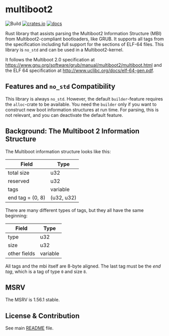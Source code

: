 # multiboot2
![Build](https://github.com/rust-osdev/multiboot2/actions/workflows/rust.yml/badge.svg)
[![crates.io](https://img.shields.io/crates/v/multiboot2.svg)](https://crates.io/crates/multiboot2)
[![docs](https://docs.rs/multiboot2/badge.svg)](https://docs.rs/multiboot2/)

Rust library that assists parsing the Multiboot2 Information Structure (MBI) from
Multiboot2-compliant bootloaders, like GRUB. It supports all tags from the specification
including full support for the sections of ELF-64 files. This library is `no_std` and can be
used in a Multiboot2-kernel.

It follows the Multiboot 2.0 specification at https://www.gnu.org/software/grub/manual/multiboot2/multiboot.html and the ELF 64 specification at http://www.uclibc.org/docs/elf-64-gen.pdf.

## Features and `no_std` Compatibility
This library is always `no_std`. However, the default `builder`-feature requires
the `alloc`-crate to be available. You need the `builder` only if you want to
construct new boot information structures at run time. For parsing, this is not
relevant, and you can deactivate the default feature.

## Background: The Multiboot 2 Information Structure
The Multiboot information structure looks like this:

Field            | Type
---------------- | -----------
total size       | u32
reserved         | u32
tags             | variable
end tag = (0, 8) | (u32, u32)

There are many different types of tags, but they all have the same beginning:

Field         | Type
------------- | -----------------
type          | u32
size          | u32
other fields  | variable

All tags and the mbi itself are 8-byte aligned. The last tag must be the _end tag_, which is a tag of type `0` and size `8`.

## MSRV
The MSRV is 1.56.1 stable.

## License & Contribution

See main [README](https://github.com/rust-osdev/multiboot2/blob/main/README.md) file.
